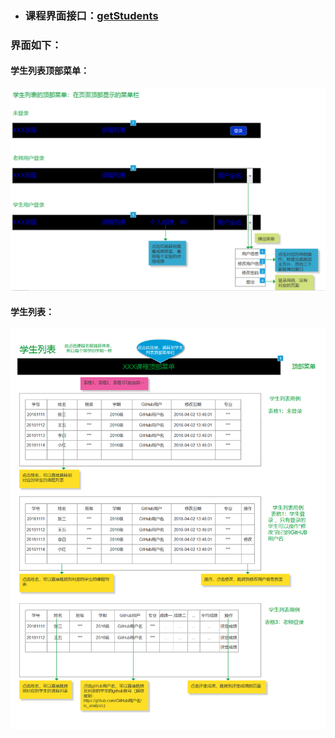
- ### 课程界面接口：[getStudents](../接口/getStudents.md)
### 界面如下：
#### 学生列表顶部菜单：
![](./img/学生列表顶部菜单.png)
#### 学生列表：
![](./img/学生列表.png)